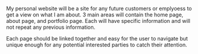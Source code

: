 My personal website will be a site for any future customers or emplyoess to get a view on what I am about.
 3 main areas will contain the home page, about page, and portfolio page. Each will have specific information
 and will not repeat any previous information. 

Each page should be linked together and easy for the user to navigate but unique enough for any potential interested
parties to catch their attention.
